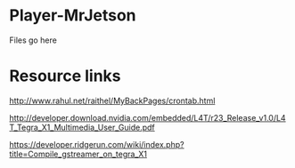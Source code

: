 # Player-MrJetson

Files go here

# Resource links

http://www.rahul.net/raithel/MyBackPages/crontab.html

http://developer.download.nvidia.com/embedded/L4T/r23_Release_v1.0/L4T_Tegra_X1_Multimedia_User_Guide.pdf

https://developer.ridgerun.com/wiki/index.php?title=Compile_gstreamer_on_tegra_X1
